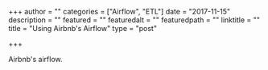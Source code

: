 +++
author = ""
categories = ["Airflow", "ETL"]
date = "2017-11-15"
description = ""
featured = ""
featuredalt = ""
featuredpath = ""
linktitle = ""
title = "Using Airbnb's Airflow"
type = "post"

+++


Airbnb's airflow.

